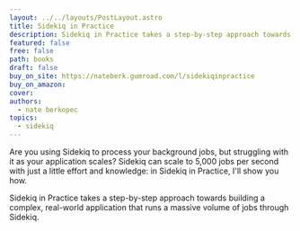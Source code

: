 ```yaml
---
layout: ../../layouts/PostLayout.astro
title: Sidekiq in Practice
description: Sidekiq in Practice takes a step-by-step approach towards building a complex, real-world application that runs a massive volume of jobs through Sidekiq.
featured: false
free: false
path: books
draft: false
buy_on_site: https://nateberk.gumroad.com/l/sidekiqinpractice
buy_on_amazon:
cover: 
authors:
  - nate berkopec
topics:
  - sidekiq
---
```


Are you using Sidekiq to process your background jobs, but struggling with it as your application scales? Sidekiq can scale to 5,000 jobs per second with just a little effort and knowledge: in Sidekiq in Practice, I'll show you how.

Sidekiq in Practice takes a step-by-step approach towards building a complex, real-world application that runs a massive volume of jobs through Sidekiq.